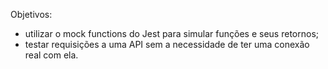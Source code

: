 Objetivos: 

- utilizar o mock functions do Jest para simular funções e seus retornos;
- testar requisições a uma API sem a necessidade de ter uma conexão real com ela.
